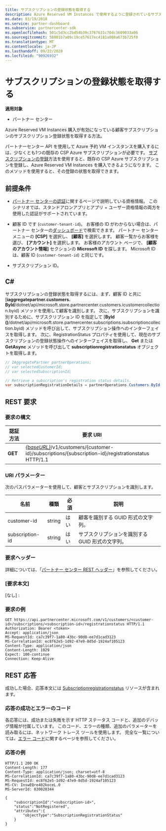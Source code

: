 ```yaml
---
title: サブスクリプションの登録状態を取得する
description: Azure Reserved VM Instances で使用するように登録されているサブスクリプションの状態を取得します。
ms.date: 03/19/2018
ms.service: partner-dashboard
ms.subservice: partnercenter-sdk
ms.openlocfilehash: 501c5d3cc2bd54b39c3767631c70dc3609033a06
ms.sourcegitcommit: 58801b7a09c19ce57617ec4181a008a673b725f0
ms.translationtype: MT
ms.contentlocale: ja-JP
ms.lasthandoff: 09/22/2020
ms.locfileid: "90926932"
---
```

# <a name="get-subscription-registration-status"></a>サブスクリプションの登録状態を取得する

**適用対象**

- パートナー センター

Azure Reserved VM Instances 購入が有効になっている顧客サブスクリプションのサブスクリプション登録状態を取得する方法。

パートナーセンター API を使用して Azure 予約 VM インスタンスを購入するには、少なくとも1つの既存の CSP Azure サブスクリプションが必要です。 [サブスクリプションの登録](register-a-subscription.md)方法を使用すると、既存の CSP Azure サブスクリプションを登録し、Azure Reserved VM Instances を購入できるようになります。 このメソッドを使用すると、その登録の状態を取得できます。

## <a name="prerequisites"></a>前提条件

- [パートナー センターの認証](partner-center-authentication.md)に関するページで説明している資格情報。 このシナリオでは、スタンドアロンアプリとアプリ + ユーザー資格情報の両方を使用した認証がサポートされています。

- 顧客 ID です (`customer-tenant-id`)。 お客様の ID がわからない場合は、パートナー センターの[ダッシュボード](https://partner.microsoft.com/dashboard)で検索できます。 パートナー センター メニューの **[CSP]** を選択し、 **[顧客]** を選択します。 顧客一覧からお客様を選び、 **[アカウント]** を選択します。 お客様のアカウント ページで、 **[顧客のアカウント情報]** セクションの **Microsoft ID** を探します。 Microsoft ID は、顧客 ID (`customer-tenant-id`) と同じです。

- サブスクリプション ID。

## <a name="c"></a>C\#

サブスクリプションの登録状態を取得するには、まず、顧客 ID と共に [**iaggregatepartner.customers. ById**/dotnet/api/microsoft.store.partnercenter.customers.icustomercollection.byid) メソッドを使用して顧客を識別します。 次に、サブスクリプションを識別するために、サブスクリプション ID を指定して [**ById ()**/dotnet/api/microsoft.store.partnercenter.subscriptions.isubscriptioncollection.byid) メソッドを呼び出して、サブスクリプション操作へのインターフェイスを取得します。 次に、RegistrationStatus プロパティを使用して、現在のサブスクリプションの登録状態操作へのインターフェイスを取得し、 **Get** または **GetAsync** メソッドを呼び出して **subscriptionregistrationstatus** オブジェクトを取得します。

``` csharp
// IAggregatePartner partnerOperations;
// var selectedCustomerId;
// var selectedSubscriptionId;

// Retrieve a subscription's registration status details.
var subscriptionRegistrationDetails = partnerOperations.Customers.ById(selectedCustomerId).Subscriptions.ById(selectedSubscriptionId).RegistrationStatus.Get();
```

## <a name="rest-request"></a>REST 要求

### <a name="request-syntax"></a>要求の構文

| 認証方法    | 要求 URI                                                                                                                        |
|-----------|------------------------------------------------------------------------------------------------------------------------------------|
| **GET**  | [*{baseURL}*](partner-center-rest-urls.md)/v1/customers/{customer-id}/subscriptions/{subscription-id}/registrationstatus HTTP/1.1 |

### <a name="uri-parameters"></a>URI パラメーター

次のパスパラメーターを使用して、顧客とサブスクリプションを識別します。

| 名前                    | 種類       | 必須 | 説明                                                   |
|-------------------------|------------|----------|---------------------------------------------------------------|
| customer-id             | string     | はい      | 顧客を識別する GUID 形式の文字列。         |
| subscription-id         | string     | はい      | サブスクリプションを識別する GUID 形式の文字列。     |

### <a name="request-headers"></a>要求ヘッダー

詳細については、「[パートナー センター REST ヘッダー](headers.md)」を参照してください。

### <a name="request-body"></a>[要求本文]

[なし] :

### <a name="request-example"></a>要求の例

```http
GET https://api.partnercenter.microsoft.com/v1/customers/<customer-id>/subscriptions/<subscription-id>/registrationstatus HTTP/1.1
Authorization: Bearer <token>
Accept: application/json
MS-RequestId: ca7c39f7-1a80-43bc-90d8-ee7d1cad3123
MS-CorrelationId: ec8f62e5-1d92-47e9-8d5d-1924af105123
Content-Type: application/json
Content-Length: 1029
Expect: 100-continue
Connection: Keep-Alive
```

## <a name="rest-response"></a>REST 応答

成功した場合、応答本文には [Subscriptionregistrationstatus](subscription-resources.md#subscriptionregistrationstatus) リソースが含まれます。

### <a name="response-success-and-error-codes"></a>応答の成功とエラーのコード

各応答には、成功または失敗を示す HTTP ステータス コードと、追加のデバッグ情報が付属しています。 このコード、エラーの種類、追加のパラメーターを読み取るには、ネットワーク トレース ツールを使用します。 完全な一覧については、[エラー コード](error-codes.md)に関するページを参照してください。

### <a name="response-example"></a>応答の例

```http
HTTP/1.1 200 OK
Content-Length: 177
Content-Type: application/json; charset=utf-8
MS-CorrelationId: ca7c39f7-1a80-43bc-90d8-ee7d1cad3123
MS-RequestId: ec8f62e5-1d92-47e9-8d5d-1924af105123
MS-CV: InswEQre402koceL.0
MS-ServerId: 030020344

{
    "subscriptionId":"<subscription-id>",
    "status":"NotRegistered",
    "attributes":{
        "objectType":"SubscriptionRegistrationStatus"
    }
}
```
